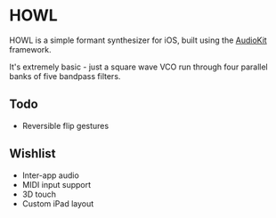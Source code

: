 # HOWL

HOWL is a simple formant synthesizer for iOS, built using the [AudioKit](https://github.com/audiokit/AudioKit) framework.

It's extremely basic - just a square wave VCO run through four parallel banks of five bandpass filters.

## Todo

- Reversible flip gestures

## Wishlist

- Inter-app audio
- MIDI input support
- 3D touch
- Custom iPad layout
